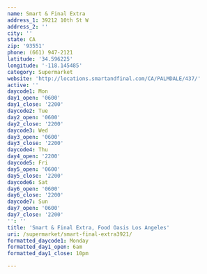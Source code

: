 ```yaml
---
name: Smart & Final Extra
address_1: 39212 10th St W
address_2: ''
city: ''
state: CA
zip: '93551'
phone: (661) 947-2121
latitude: '34.596225'
longitude: '-118.145485'
category: Supermarket
website: 'http://locations.smartandfinal.com/CA/PALMDALE/437/'
active: ''
daycode1: Mon
day1_open: '0600'
day1_close: '2200'
daycode2: Tue
day2_open: '0600'
day2_close: '2200'
daycode3: Wed
day3_open: '0600'
day3_close: '2200'
daycode4: Thu
day4_open: '2200'
daycode5: Fri
day5_open: '0600'
day5_close: '2200'
daycode6: Sat
day6_open: '0600'
day6_close: '2200'
daycode7: Sun
day7_open: '0600'
day7_close: '2200'
'': ''
title: 'Smart & Final Extra, Food Oasis Los Angeles'
uri: /supermarket/smart-final-extra3921/
formatted_daycode1: Monday
formatted_day1_open: 6am
formatted_day1_close: 10pm

---
```

